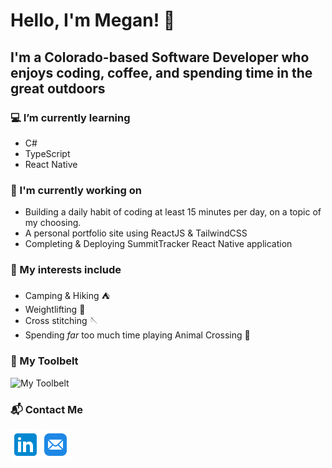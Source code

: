 # Hello, I'm Megan! 👋


## I'm a Colorado-based Software Developer who enjoys coding, coffee, and spending time in the great outdoors

### 💻 I’m currently learning

- C#
- TypeScript
- React Native

### 💪 I'm currently working on

- Building a daily habit of coding at least 15 minutes per day, on a topic of my choosing.
- A personal portfolio site using ReactJS & TailwindCSS
- Completing & Deploying SummitTracker React Native application

### 💛 My interests include

- Camping & Hiking ⛺
- Weightlifting 💪
- Cross stitching 🪡
- Spending *far* too much time playing Animal Crossing 🦁

### 🔨 My Toolbelt

![My Toolbelt](https://skills.thijs.gg/icons?i=py,js,ts,cs,react,flask,django,dotnet,mysql,html,css,docker,aws,git)

### 📬 Contact Me

[![LinkedIn](assets/linkedin48.png)](https://www.linkedin.com/in/megan-cindric/)[![Email](assets/email48.png)](mailto:megancindric@gmail.com)
